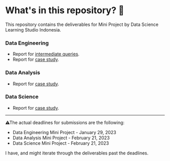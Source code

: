 # What's in this repository? 👀
This repository contains the deliverables for Mini Project by Data Science Learning Studio Indonesia.
  
### Data Engineering  
* Report for [intermediate queries](https://drive.google.com/file/d/1FitLyyKnKDD2NrHb7qMOJrLQH5l7gnjY/view).  
* Report for [case study](https://drive.google.com/file/d/1OIPla5cNwmz4U6ViYRRQXVpoMTIsfp-s/view).
  
### Data Analysis  
* Report for [case study](https://drive.google.com/file/d/1ZP7NLjFGve_XzoAJemuedmXzZpME2VAe/view?usp=share_link).  
  
### Data Science  
* Report for [case study](https://drive.google.com/file/d/1x-6PggstzuRWnQGhowTuYrVM95tSKJ_F/view).  

-----
⚠The actual deadlines for submissions are the following:  
- Data Engineering Mini Project - January 29, 2023  
- Data Analysis Mini Project - February 21, 2023  
- Data Science Mini Project - February 21, 2023  

I have, and might iterate through the deliverables past the deadlines.
